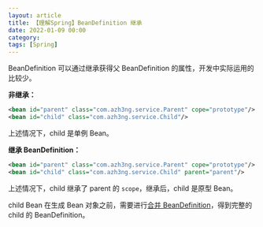 ```yaml
---
layout: article  
title: 【理解Spring】BeanDefinition 继承  
date: 2022-01-09 00:00
category:
tags: [Spring]
---
```


BeanDefinition 可以通过继承获得父 BeanDefinition 的属性，开发中实际运用的比较少。

**非继承：**

```xml
<bean id="parent" class="com.azh3ng.service.Parent" cope="prototype"/>
<bean id="child" class="com.azh3ng.service.Child"/>
```

上述情况下，child 是单例 Bean。

**继承 BeanDefinition：**

```xml
<bean id="parent" class="com.azh3ng.service.Parent" cope="prototype"/>
<bean id="child" class="com.azh3ng.service.Child" parent="parent"/>
```

上述情况下，child 继承了 parent 的 `scope`，继承后，child 是原型 Bean。

child Bean 在生成 Bean 对象之前，需要进行[合并 BeanDefinition](https://azh3ng.com/2022/01/08/Spring-merge-BeanDefinition.html)，得到完整的 child 的 BeanDefinition。